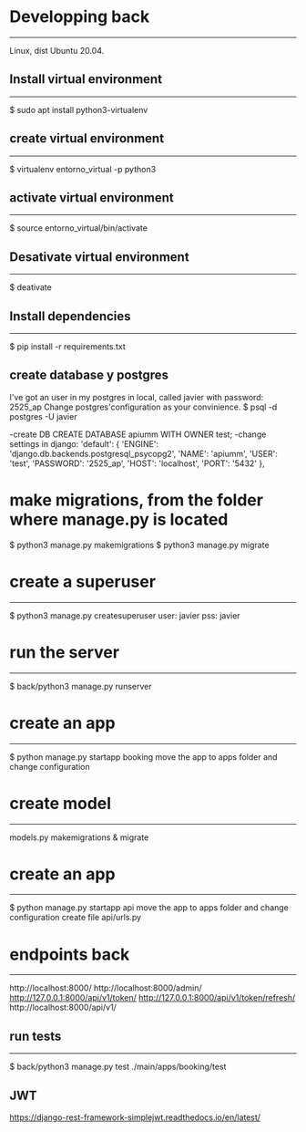 # Developping back
-------------------
Linux, dist Ubuntu 20.04.

## Install virtual environment
-------------------------------------------------
$ sudo apt install python3-virtualenv

## create virtual environment
-----------------------------------------------
$ virtualenv entorno_virtual -p python3

## activate virtual environment
-----------------------------------------------
$ source entorno_virtual/bin/activate

## Desativate virtual environment
------------------------------------
$ deativate

## Install dependencies
------------------------------
$ pip install -r requirements.txt

## create database y postgres
I've got an user in my postgres in local, called javier with password: 2525_ap
Change postgres'configuration as your convinience.
$ psql -d postgres -U javier

-create DB
CREATE DATABASE apiumm WITH OWNER test;
-change settings in django:
    'default': {
        'ENGINE': 'django.db.backends.postgresql_psycopg2',
        'NAME': 'apiumm',
        'USER': 'test',
        'PASSWORD': '2525_ap',
        'HOST': 'localhost',
        'PORT': '5432'
    },

# make migrations, from the folder where manage.py is located
$ python3 manage.py makemigrations
$ python3 manage.py migrate

# create a superuser
------------------------------
$ python3 manage.py createsuperuser
user: javier
pss: javier

# run the server
------------------------------
$ back/python3 manage.py runserver

# create an app
------------------------------
$ python manage.py startapp booking
move the app to apps folder and change configuration

# create model
------------------------------
models.py
makemigrations & migrate

# create an app
------------------------------
$ python manage.py startapp api
move the app to apps folder and change configuration
create file api/urls.py

# endpoints back
------------------------------
http://localhost:8000/
http://localhost:8000/admin/
http://127.0.0.1:8000/api/v1/token/
http://127.0.0.1:8000/api/v1/token/refresh/
http://localhost:8000/api/v1/

## run tests
-------------------------------
$ back/python3 manage.py test ./main/apps/booking/test

## JWT
https://django-rest-framework-simplejwt.readthedocs.io/en/latest/
